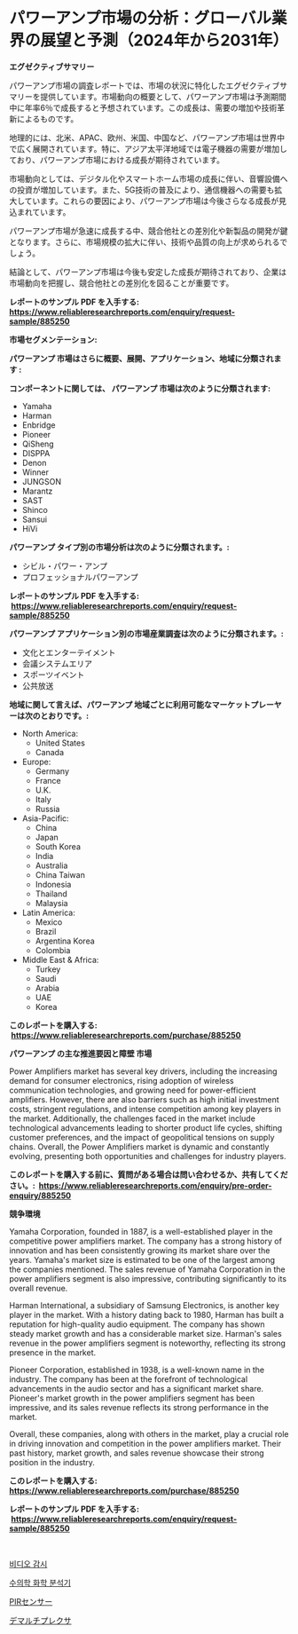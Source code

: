 <p><h1>パワーアンプ市場の分析：グローバル業界の展望と予測（2024年から2031年）</h1></p><p><strong>エグゼクティブサマリー</strong></p>
<p><p>パワーアンプ市場の調査レポートでは、市場の状況に特化したエグゼクティブサマリーを提供しています。市場動向の概要として、パワーアンプ市場は予測期間中に年率6％で成長すると予想されています。この成長は、需要の増加や技術革新によるものです。</p><p>地理的には、北米、APAC、欧州、米国、中国など、パワーアンプ市場は世界中で広く展開されています。特に、アジア太平洋地域では電子機器の需要が増加しており、パワーアンプ市場における成長が期待されています。</p><p>市場動向としては、デジタル化やスマートホーム市場の成長に伴い、音響設備への投資が増加しています。また、5G技術の普及により、通信機器への需要も拡大しています。これらの要因により、パワーアンプ市場は今後さらなる成長が見込まれています。</p><p>パワーアンプ市場が急速に成長する中、競合他社との差別化や新製品の開発が鍵となります。さらに、市場規模の拡大に伴い、技術や品質の向上が求められるでしょう。</p><p>結論として、パワーアンプ市場は今後も安定した成長が期待されており、企業は市場動向を把握し、競合他社との差別化を図ることが重要です。</p></p>
<p><strong>レポートのサンプル PDF を入手する: <a href="https://www.reliableresearchreports.com/enquiry/request-sample/885250">https://www.reliableresearchreports.com/enquiry/request-sample/885250</a></strong></p>
<p><strong>市場セグメンテーション:</strong></p>
<p><strong> パワーアンプ 市場はさらに概要、展開、アプリケーション、地域に分類されます :</strong></p>
<p><strong>コンポーネントに関しては、 パワーアンプ 市場は次のように分類されます: &nbsp;</strong></p>
<p><ul><li>Yamaha</li><li>Harman</li><li>Enbridge</li><li>Pioneer</li><li>QiSheng</li><li>DISPPA</li><li>Denon</li><li>Winner</li><li>JUNGSON</li><li>Marantz</li><li>SAST</li><li>Shinco</li><li>Sansui</li><li>HiVi</li></ul></p>
<p><strong> パワーアンプ タイプ別の市場分析は次のように分類されます。:</strong></p>
<p><ul><li>シビル・パワー・アンプ</li><li>プロフェッショナルパワーアンプ</li></ul></p>
<p><strong>レポートのサンプル PDF を入手する: &nbsp;<a href="https://www.reliableresearchreports.com/enquiry/request-sample/885250">https://www.reliableresearchreports.com/enquiry/request-sample/885250</a></strong></p>
<p><strong> パワーアンプ アプリケーション別の市場産業調査は次のように分類されます。:</strong></p>
<p><ul><li>文化とエンターテイメント</li><li>会議システムエリア</li><li>スポーツイベント</li><li>公共放送</li></ul></p>
<p><strong>地域に関して言えば、パワーアンプ 地域ごとに利用可能なマーケットプレーヤーは次のとおりです。:</strong></p>
<p><ul>
    <li>
        North America:
        <ul>
            <li>United States</li>
            <li>Canada</li>
        </ul>
    </li>
    <li>
        Europe:
        <ul>
            <li>Germany</li>
            <li>France</li>
            <li>U.K.</li>
            <li>Italy</li>
            <li>Russia</li>
        </ul>
    </li>
    <li>
        Asia-Pacific:
        <ul>
            <li>China</li>
            <li>Japan</li>
            <li>South Korea</li>
            <li>India</li>
            <li>Australia</li>
            <li>China Taiwan</li>
            <li>Indonesia</li>
            <li>Thailand</li>
            <li>Malaysia</li>
        </ul>
    </li>
    <li>
        Latin America:
        <ul>
            <li>Mexico</li>
            <li>Brazil</li>
            <li>Argentina Korea</li>
            <li>Colombia</li>
        </ul>
    </li>
    <li>
        Middle East & Africa:
        <ul>
            <li>Turkey</li>
            <li>Saudi</li>
            <li>Arabia</li>
            <li>UAE</li>
            <li>Korea</li>
        </ul>
    </li>
    </ul></p>
<p><strong>このレポートを購入する: &nbsp;<a href="https://www.reliableresearchreports.com/purchase/885250">https://www.reliableresearchreports.com/purchase/885250</a></strong></p>
<p><strong>パワーアンプ の主な推進要因と障壁 市場</strong></p>
<p><p>Power Amplifiers market has several key drivers, including the increasing demand for consumer electronics, rising adoption of wireless communication technologies, and growing need for power-efficient amplifiers. However, there are also barriers such as high initial investment costs, stringent regulations, and intense competition among key players in the market. Additionally, the challenges faced in the market include technological advancements leading to shorter product life cycles, shifting customer preferences, and the impact of geopolitical tensions on supply chains. Overall, the Power Amplifiers market is dynamic and constantly evolving, presenting both opportunities and challenges for industry players.</p></p>
<p><strong>このレポートを購入する前に、質問がある場合は問い合わせるか、共有してください。:&nbsp; <a href="https://www.reliableresearchreports.com/enquiry/pre-order-enquiry/885250">https://www.reliableresearchreports.com/enquiry/pre-order-enquiry/885250</a></strong></p>
<p><strong>競争環境</strong></p>
<p><p>Yamaha Corporation, founded in 1887, is a well-established player in the competitive power amplifiers market. The company has a strong history of innovation and has been consistently growing its market share over the years. Yamaha's market size is estimated to be one of the largest among the companies mentioned. The sales revenue of Yamaha Corporation in the power amplifiers segment is also impressive, contributing significantly to its overall revenue.</p><p>Harman International, a subsidiary of Samsung Electronics, is another key player in the market. With a history dating back to 1980, Harman has built a reputation for high-quality audio equipment. The company has shown steady market growth and has a considerable market size. Harman's sales revenue in the power amplifiers segment is noteworthy, reflecting its strong presence in the market.</p><p>Pioneer Corporation, established in 1938, is a well-known name in the industry. The company has been at the forefront of technological advancements in the audio sector and has a significant market share. Pioneer's market growth in the power amplifiers segment has been impressive, and its sales revenue reflects its strong performance in the market.</p><p>Overall, these companies, along with others in the market, play a crucial role in driving innovation and competition in the power amplifiers market. Their past history, market growth, and sales revenue showcase their strong position in the industry.</p></p>
<p><strong>このレポートを購入する: &nbsp; <a href="https://www.reliableresearchreports.com/purchase/885250">https://www.reliableresearchreports.com/purchase/885250</a></strong></p>
<p><strong>レポートのサンプル PDF を入手する: &nbsp;<a href="https://www.reliableresearchreports.com/enquiry/request-sample/885250">https://www.reliableresearchreports.com/enquiry/request-sample/885250</a></strong><strong></strong></p>
<p>&nbsp;</p>
<p><p><a href="https://medium.com/@jackiefauhey9089475/%EB%B9%84%EB%94%94%EC%98%A4-%EA%B0%90%EC%8B%9C-%EC%8B%9C%EC%9E%A5-%EC%A1%B0%EC%82%AC-%EB%B3%B4%EA%B3%A0%EC%84%9C-2024%EB%85%84%EB%B6%80%ED%84%B0-2031%EB%85%84%EA%B9%8C%EC%A7%80%EC%9D%98-%EC%97%AD%EC%82%AC%EC%99%80-%EC%98%88%EC%B8%A1-5b6e659c3bf3">비디오 감시</a></p><p><a href="https://medium.com/@percyhagernes9778/%EC%88%98%EC%9D%98-%ED%99%94%ED%95%99-%EB%B6%84%EC%84%9D%EA%B8%B0-%EC%8B%9C%EC%9E%A5-%EC%8B%9C%EC%9E%A5-%EC%A0%90%EC%9C%A0%EC%9C%A8-%EC%8B%9C%EC%9E%A5-%EB%8F%99%ED%96%A5-%EB%B0%8F-%EB%AF%B8%EB%9E%98-%EC%84%B1%EC%9E%A5-%ED%83%90%EC%83%89-3aad15948236">수의학 화학 분석기</a></p><p><a href="https://medium.com/@briaabshire64/pir%E3%82%BB%E3%83%B3%E3%82%B5%E3%83%BC%E5%B8%82%E5%A0%B4%E3%81%AE%E8%A6%8F%E6%A8%A1-cagr-%E3%83%88%E3%83%AC%E3%83%B3%E3%83%89-2024%E5%B9%B4%E3%81%8B%E3%82%892030%E5%B9%B4%E3%81%BE%E3%81%A7-9b2e1bec95e8">PIRセンサー</a></p><p><a href="https://medium.com/@camron674/%E3%83%87%E3%83%9E%E3%83%AB%E3%83%81%E3%83%97%E3%83%AC%E3%82%AF%E3%82%B5%E5%B8%82%E5%A0%B4-%E6%88%90%E5%8A%9F%E3%81%99%E3%82%8B%E3%83%93%E3%82%B8%E3%83%8D%E3%82%B9%E6%88%A6%E7%95%A5%E3%81%AE%E9%8D%B52031%E5%B9%B4%E3%81%BE%E3%81%A7%E3%81%AE%E4%BA%88%E6%B8%AC-c02a9ee63830">デマルチプレクサ</a></p></p>